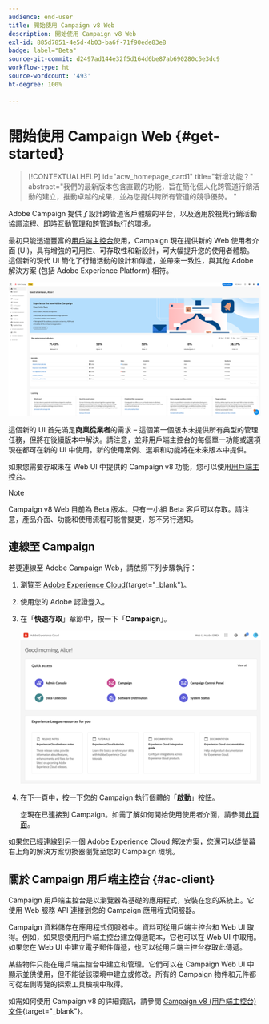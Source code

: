 ```yaml
---
audience: end-user
title: 開始使用 Campaign v8 Web
description: 開始使用 Campaign v8 Web
exl-id: 885d7851-4e5d-4b03-ba6f-71f90ede83e8
badge: label="Beta"
source-git-commit: d2497ad144e32f5d164d6be87ab690280c5e3dc9
workflow-type: ht
source-wordcount: '493'
ht-degree: 100%

---
```


# 開始使用 Campaign Web {#get-started}

>[!CONTEXTUALHELP]
>id="acw_homepage_card1"
>title="新增功能？"
>abstract="我們的最新版本包含直觀的功能，旨在簡化個人化跨管道行銷活動的建立，推動卓越的成果，並為您提供跨所有管道的競爭優勢。 "


Adobe Campaign 提供了設計跨管道客戶體驗的平台，以及適用於視覺行銷活動協調流程、即時互動管理和跨管道執行的環境。

最初只能透過豐富的[用戶端主控台](#ac-client)使用，Campaign 現在提供新的 Web 使用者介面 (UI)，具有增強的可用性、可存取性和新設計，可大幅提升您的使用者體驗。這個新的現代 UI 簡化了行銷活動的設計和傳遞，並帶來一致性，與其他 Adobe 解決方案 (包括 Adobe Experience Platform) 相符。

![](assets/home.png)

這個新的 UI 首先滿足&#x200B;**商業從業者**&#x200B;的需求 – 這個第一個版本未提供所有典型的管理任務，但將在後續版本中解決。請注意，並非用戶端主控台的每個單一功能或選項現在都可在新的 UI 中使用。新的使用案例、選項和功能將在未來版本中提供。

如果您需要存取未在 Web UI 中提供的 Campaign v8 功能，您可以使用[用戶端主控台](#ac-client)。


>[!NOTE]
>
>Campaign v8 Web 目前為 Beta 版本。只有一小組 Beta 客戶可以存取。請注意，產品介面、功能和使用流程可能會變更，恕不另行通知。

## 連線至 Campaign

若要連線至 Adob&#x200B;&#x200B;e Campaign Web，請依照下列步驟執行：

1. 瀏覽至 [Adobe Experience Cloud](https://experience.adobe.com){target="_blank"}。
1. 使用您的 Adobe 認證登入。
1. 在「**快速存取**」章節中，按一下「**Campaign**」。

   ![](assets/connect.png)

1. 在下一頁中，按一下您的 Campaign 執行個體的「**啟動**」按鈕。

   您現在已連接到 Campaign。如需了解如何開始使用使用者介面，請參閱[此頁面](user-interface.md)。

如果您已經連線到另一個 Adob&#x200B;&#x200B;e Experience Cloud 解決方案，您還可以從螢幕右上角的解決方案切換器瀏覽至您的 Campaign 環境。

## 關於 Campaign 用戶端主控台 {#ac-client}

Campaign 用戶端主控台是以瀏覽器為基礎的應用程式，安裝在您的系統上。它使用 Web 服務 API 連接到您的 Campaign 應用程式伺服器。

Campaign 資料儲存在應用程式伺服器中。資料可從用戶端主控台和 Web UI 取得。例如，如果您使用用戶端主控台建立傳遞範本，它也可以在 Web UI 中取用。如果您在 Web UI 中建立電子郵件傳遞，也可以從用戶端主控台存取此傳遞。

某些物件只能在用戶端主控台中建立和管理。它們可以在 Campaign Web UI 中顯示並供使用，但不能從該環境中建立或修改。所有的 Campaign 物件和元件都可從左側導覽的探索工具檢視中取得。

如需如何使用 Campaign v8 的詳細資訊，請參閱 [Campaign v8 (用戶端主控台) 文件](https://experienceleague.adobe.com/docs/campaign/campaign-v8/campaign-home.html?lang=zh-Hant){target="_blank"}。
